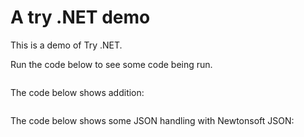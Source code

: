 # A try .NET demo

This is a demo of Try .NET.

Run the code below to see some code being run.

```cs --region HelloWorld --source-file .\Program.cs --project .\TryDotNetDemo.csproj
```

The code below shows addition:

```cs --region Addition --source-file .\Program.cs --project .\TryDotNetDemo.csproj
```

The code below shows some JSON handling with Newtonsoft JSON:

```cs --region Json --source-file .\Program.cs --project .\TryDotNetDemo.csproj
```
